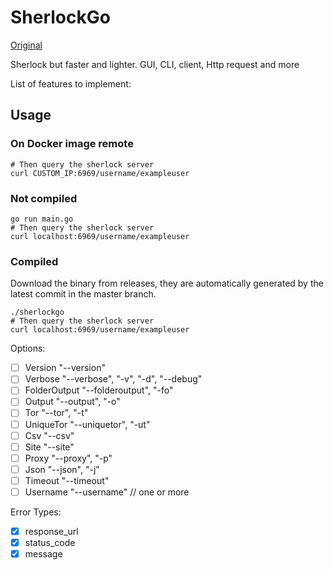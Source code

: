 # SherlockGo

[Original](https://github.com/sherlock-project/sherlock)

Sherlock but faster and lighter. GUI, CLI, client, Http request and more

List of features to implement:

## Usage

### On Docker image remote

```shell
# Then query the sherlock server
curl CUSTOM_IP:6969/username/exampleuser
```

### Not compiled

```shell
go run main.go
# Then query the sherlock server
curl localhost:6969/username/exampleuser
```

### Compiled

Download the binary from releases, they are automatically generated by the latest commit in the master branch.

```shell
./sherlockgo
# Then query the sherlock server
curl localhost:6969/username/exampleuser
```

Options:

- [ ] Version "--version"
- [ ] Verbose "--verbose", "-v", "-d", "--debug"
- [ ] FolderOutput "--folderoutput", "-fo"
- [ ] Output  "--output", "-o"
- [ ] Tor "--tor", "-t"
- [ ] UniqueTor "--uniquetor", "-ut"
- [ ] Csv "--csv"
- [ ] Site "--site"
- [ ] Proxy "--proxy", "-p"
- [ ] Json "--json", "-j"
- [ ] Timeout "--timeout"
- [ ] Username "--username" // one or more

Error Types:

- [x] response_url
- [x] status_code
- [x] message
